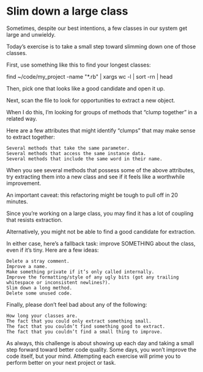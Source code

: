 # Slim down a large class

Sometimes, despite our best intentions, a few classes in our system get large and unwieldy.

Today’s exercise is to take a small step toward slimming down one of those classes.

First, use something like this to find your longest classes:

find ~/code/my_project -name "*.rb" | xargs wc -l | sort -rn | head

Then, pick one that looks like a good candidate and open it up.

Next, scan the file to look for opportunities to extract a new object.

When I do this, I’m looking for groups of methods that “clump together” in a related way.

Here are a few attributes that might identify “clumps” that may make sense to extract together:

    Several methods that take the same parameter.
    Several methods that access the same instance data.
    Several methods that include the same word in their name.

When you see several methods that possess some of the above attributes, try extracting them into a new class and see if it feels like a worthwhile improvement.

An important caveat: this refactoring might be tough to pull off in 20 minutes.

Since you’re working on a large class, you may find it has a lot of coupling that resists extraction.

Alternatively, you might not be able to find a good candidate for extraction.

In either case, here’s a fallback task: improve SOMETHING about the class, even if it’s tiny. Here are a few ideas:

    Delete a stray comment.
    Improve a name.
    Make something private if it’s only called internally.
    Improve the formatting/style of any ugly bits (got any trailing whitespace or inconsistent newlines?).
    Slim down a long method.
    Delete some unused code.

Finally, please don’t feel bad about any of the following:

    How long your classes are.
    The fact that you could only extract something small.
    The fact that you couldn’t find something good to extract.
    The fact that you couldn’t find a small thing to improve.

As always, this challenge is about showing up each day and taking a small step forward toward better code quality. Some days, you won’t improve the code itself, but your mind. Attempting each exercise will prime you to perform better on your next project or task.